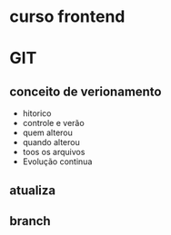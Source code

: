 # curso frontend

# GIT
## conceito de verionamento
  - hitorico
  - controle e verão
  - quem alterou
  - quando alterou
  - toos os arquivos
  - Evolução continua

## atualiza

## branch

